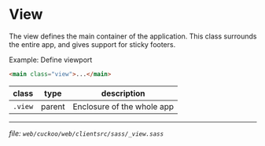 # View

The view defines the main container of the application. This class surrounds the
entire app, and gives support for sticky footers.

Example: Define viewport
```html
<main class="view">...</main>
```

| class   | type   | description                |
| ------- | ------ | -------------------------- |
| `.view` | parent | Enclosure of the whole app |

---
_file: `web/cuckoo/web/clientsrc/sass/_view.sass`_
